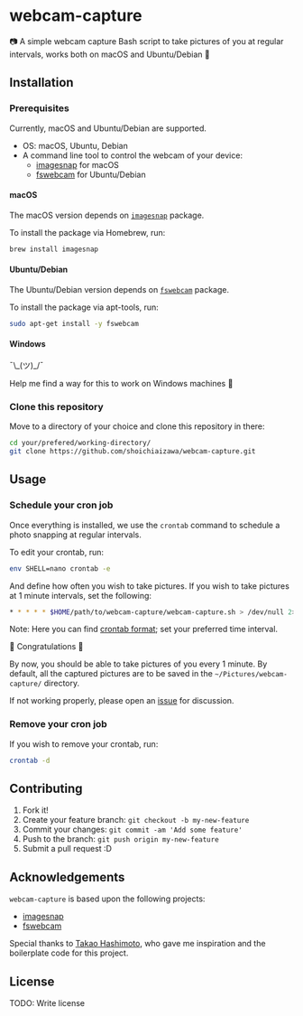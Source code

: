 webcam-capture
==============

📷 A simple webcam capture Bash script to take pictures of you at regular intervals, works both on macOS and Ubuntu/Debian 📸

Installation
------------

### Prerequisites

Currently, macOS and Ubuntu/Debian are supported.

- OS: macOS, Ubuntu, Debian
- A command line tool to control the webcam of your device:
    - [imagesnap](https://github.com/rharder/imagesnap) for macOS
    - [fswebcam](https://github.com/fsphil/fswebcam) for Ubuntu/Debian

#### macOS

The macOS version depends on [`imagesnap`](https://github.com/rharder/imagesnap) package.

To install the package via Homebrew, run:

```sh
brew install imagesnap
```

#### Ubuntu/Debian

The Ubuntu/Debian version depends on [`fswebcam`](https://github.com/fsphil/fswebcam) package.

To install the package via apt-tools, run:

```sh
sudo apt-get install -y fswebcam
```

#### Windows

¯\\\_(ツ)\_/¯

Help me find a way for this to work on Windows machines 🙏

### Clone this repository

Move to a directory of your choice and clone this repository in there:

```sh
cd your/prefered/working-directory/
git clone https://github.com/shoichiaizawa/webcam-capture.git
```

Usage
-----

### Schedule your cron job

Once everything is installed, we use the `crontab` command to schedule a photo snapping at regular intervals.

To edit your crontab, run:

```sh
env SHELL=nano crontab -e
```

And define how often you wish to take pictures. If you wish to take pictures at 1 minute intervals, set the following:

```sh
* * * * * $HOME/path/to/webcam-capture/webcam-capture.sh > /dev/null 2>&1
```

Note: Here you can find [crontab format](http://www.nncron.ru/help/EN/working/cron-format.htm); set your preferred time interval.

🎉 Congratulations 🎉

By now, you should be able to take pictures of you every 1 minute. By default, all the captured pictures are to be saved in the `~/Pictures/webcam-capture/` directory.

If not working properly, please open an [issue](https://github.com/shoichiaizawa/webcam-capture/issues/new) for discussion.

### Remove your cron job

If you wish to remove your crontab, run:

```sh
crontab -d
```

Contributing
------------

1. Fork it!
2. Create your feature branch: `git checkout -b my-new-feature`
3. Commit your changes: `git commit -am 'Add some feature'`
4. Push to the branch: `git push origin my-new-feature`
5. Submit a pull request :D

Acknowledgements
----------------

`webcam-capture` is based upon the following projects:

- [imagesnap](https://github.com/rharder/imagesnap)
- [fswebcam](https://github.com/fsphil/fswebcam)

Special thanks to [Takao Hashimoto](https://github.com/HashimotoTakao), who gave
me inspiration and the boilerplate code for this project.

License
-------

TODO: Write license

